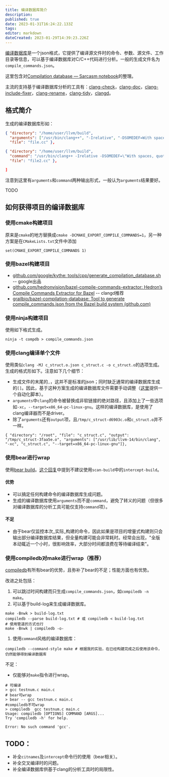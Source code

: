 ```yaml
---
title: 编译数据库简介
description: 
published: true
date: 2023-01-31T16:24:22.133Z
tags: 
editor: markdown
dateCreated: 2023-01-29T14:39:23.226Z
---
```


[编译数据库](https://clang.llvm.org/docs/JSONCompilationDatabase.html)是一个json格式，它提供了编译源文件时的命令、参数、源文件、工作目录等信息，可以基于编译数据库对C/C++代码进行分析。一般的生成文件名为`compile_commands.json`。

这里包含对[Compilation database — Sarcasm notebook](https://sarcasm.github.io/notes/dev/compilation-database.html)的整理。

主流的支持基于编译数据库分析的工具有：[clang-check](http://clang.llvm.org/docs/ClangCheck.html)，[clang-doc](https://clang.llvm.org/extra/clang-doc.html)，[clang-include-fixer](http://clang.llvm.org/extra/clang-include-fixer.html)，[clang-rename](http://clang.llvm.org/extra/clang-rename.html)，[clang-tidy](http://clang.llvm.org/extra/clang-tidy)，[clangd](https://clangd.llvm.org)。

## 格式简介 <a href="#lodyz" id="lodyz"></a>

生成的编译数据库形如：

```json
{ "directory": "/home/user/llvm/build",
  "arguments": ["/usr/bin/clang++", "-Irelative", "-DSOMEDEF=With spaces, quotes and \\-es.", "-c", "-o", "file.o", "file.cc"],
  "file": "file.cc" },

{ "directory": "/home/user/llvm/build",
  "command": "/usr/bin/clang++ -Irelative -DSOMEDEF=\"With spaces, quotes and \\-es.\" -c -o file.o file.cc",
  "file": "file2.cc" },

]
```



注意到这里有`arguments`和`command`两种输出形式，一般认为`arguments`结果要好。

TODO

## 如何获得项目的编译数据库 <a href="#b9c51365" id="b9c51365"></a>

### 使用cmake构建项目 <a href="#jxjtb" id="jxjtb"></a>

原来是`cmake`的地方替换成`cmake -DCMAKE_EXPORT_COMPILE_COMMANDS=1`，另一种方案是在`CMakeLists.txt`文件中添加

```
set(CMAKE_EXPORT_COMPILE_COMMANDS 1)
```

### 使用bazel构建项目 <a href="#77b58e45" id="77b58e45"></a>



* [github.com/google/kythe: tools/cpp/generate\_compilation\_database.sh](https://github.com/kythe/kythe/blob/f215df07e18d1d99535a2839b197a81130fcfd90/tools/cpp/generate\_compilation\_database.sh) -- google出品
* [github.com/hedronvision/bazel-compile-commands-extractor: Hedron’s Compile Commands Extractor for Bazel](https://github.com/hedronvision/bazel-compile-commands-extractor) -- clangd推荐
* [grailbio/bazel-compilation-database: Tool to generate compile\_commands.json from the Bazel build system (github.com)](https://github.com/grailbio/bazel-compilation-database)



### 使用ninja构建项目 <a href="#424a9f37" id="424a9f37"></a>

使用如下格式生成。

```
ninja -t compdb > compile_commands.json
```



### 使用clang编译单个文件 <a href="#cddb4d3e" id="cddb4d3e"></a>

使用类似`clang -MJ c_struct.o.json c_struct.c -o c_struct.o`的选项生成。生成的格式形如下。注意如下几个细节：

* 生成文件的末尾的`,`，这并不是标准的json；同时缺乏通常的编译数据库生成的`[]`。因此，基于这种方案生成的编译数据库文件需要手动调整（[这里](https://github.com/hongxuchen/dotfiles/blob/master/\_bin/llvm/wrap\_cdb.py)提供一个自动化脚本）。
* `arguments`中`clang`的命令被替换成非软链接的绝对路径，且添加上了一些选项如`-xc`，`--target=x86_64-pc-linux-gnu`。这样的编译数据库，是使用了clang编译器而不是driver。
* 除了`arguments`还有`output`项，且`/tmp/c_struct-d6903c.o`和`c_struct.o`并不一样。

```
{ "directory": "/root", "file": "c_struct.c", "output": "/tmp/c_struct-3faa5e.o", "arguments": ["/usr/lib/llvm-14/bin/clang", "-xc", "c_struct.c", "--target=x86_64-pc-linux-gnu"]},
```

### 使用bear进行wrap <a href="#41024d6f" id="41024d6f"></a>

使用[bear build](https://github.com/rizsotto/Bear)。[这个回复](https://github.com/rizsotto/Bear/issues/196#issuecomment-359655816)中提到不建议使用`scan-build`中的`intercept-build`。

#### 优势 <a href="#f094dd87" id="f094dd87"></a>

* 可以搞定任何构建命令的编译数据库生成问题。
* 生成的编译数据库使用`arguments`而不是`command`，避免了转义的问题（但很多对编译数据库的分析工具可能仅支持`command`项）。

#### 不足 <a href="#7f56244b" id="7f56244b"></a>

* 由于bear仅监控本次_实际_构建的命令，因此如果是项目的增量式构建则只会输出部分编译数据库结果，但全量构建可能会非常耗时。经常会出现，"全版本动辄近一个小时，很影响效率，大部分时间都浪费在等待编译结束"。

### 使用compiledb对make进行wrap（推荐） <a href="#91704bc8" id="91704bc8"></a>

[compiledb](https://github.com/nickdiego/compiledb)有所有bear的优势，且弥补了bear的不足；性能方面也有优势。

改进之处包括：

1. 可以跳过时间构建而只生成`compile_commands.json`，如`compiledb -n make`。
2. 可以基于build-log来生成编译数据库。

```
make -Bnwk > build-log.txt
compiledb --parse build-log.txt # 或 compiledb < build-log.txt
# 使用管道的方式也行
make -Bnwk | compiledb -o-
```

1. 使用`command`风格的编译数据库：

```
compiledb --command-style make # 根据我的实验，在已经构建完成之后使用该命令，仍然能够得到编译数据库
```

不足：

* 仅能够对`make`指令进行wrap。

```
# 可编译
> gcc testnum.c main.c
# bear可wrap
> bear -- gcc testnum.c main.c
#compiledb不可wrap
> compiledb  gcc testnum.c main.c
Usage: compiledb [OPTIONS] COMMAND [ARGS]...
Try 'compiledb -h' for help.

Error: No such command 'gcc'.
```

## TODO： <a href="#spqut" id="spqut"></a>

* 补全`citnames`及`intercept`命令行的使用（bear相关）。
* 补全交叉编译时的问题。
* 补全编译数据库供基于clang的分析工具时的局限性。